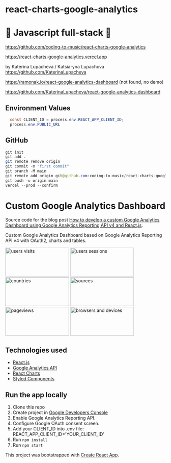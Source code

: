 # react-charts-google-analytics

# 🚀 Javascript full-stack 🚀

https://github.com/coding-to-music/react-charts-google-analytics

https://react-charts-google-analytics.vercel.app

by Katerina Lupacheva / Katsiaryna Lupachova https://github.com/KaterinaLupacheva

https://ramonak.io/react-google-analytics-dashboard (not found, no demo)

https://github.com/KaterinaLupacheva/react-google-analytics-dashboard

## Environment Values

```java
  const CLIENT_ID = process.env.REACT_APP_CLIENT_ID;
  process.env.PUBLIC_URL
```

## GitHub

```java
git init
git add .
git remote remove origin
git commit -m "first commit"
git branch -M main
git remote add origin git@github.com:coding-to-music/react-charts-google-analytics.git
git push -u origin main
vercel --prod --confirm
```

# Custom Google Analytics Dashboard

Source code for the blog post [How to develop a custom Google Analytics Dashboard using Google Analytics Reporting API v4 and React.js](https://ramonak.io/posts/react-google-analytics-dashboard).

Custom Google Analytics Dashboard based on Google Analytics Reporting API v4 with OAuth2, charts and tables.

<p float="left">
    <img src="src/assets/images/users.JPG" alt="users visits" width="200" height="90"/>
    <img src="src/assets/images/sessions.JPG" alt="users sessions" width="200" height="90"/>
    <img src="src/assets/images/countries.JPG" alt="countries" width="200" height="90"/>
    <img src="src/assets/images/sources.JPG" alt="sources" width="200" height="90"/>
    <img src="src/assets/images/pages.JPG" alt="pageviews" width="200" height="90"/>
    <img src="src/assets/images/browsers-devices.JPG" alt="browsers and devices" width="200" height="90"/>
</p>

## Technologies used

- [React.js](https://reactjs.org/)
- [Google Analytics API](https://developers.google.com/analytics/devguides/reporting/core/v4)
- [React Charts](https://github.com/jerairrest/react-chartjs-2)
- [Styled Components](https://styled-components.com/)

## Run the app locally

1. Clone this repo
2. Create project in [Google Developers Console](https://console.developers.google.com/)
3. Enable Google Analytics Reporting API.
4. Configure Google OAuth consent screen.
5. Add your CLIENT_ID into .env file:
   REACT_APP_CLIENT_ID='YOUR_CLIENT_ID'
6. Run `npm install`
7. Run `npm start`

This project was bootstrapped with [Create React App](https://github.com/facebook/create-react-app).

